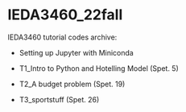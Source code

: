 # IEDA3460_22fall

IEDA3460 tutorial codes archive:

* Setting up Jupyter with Miniconda

* T1_Intro to Python and Hotelling Model (Spet. 5)

* T2_A budget problem (Spet. 19)

* T3_sportstuff (Spet. 26)
